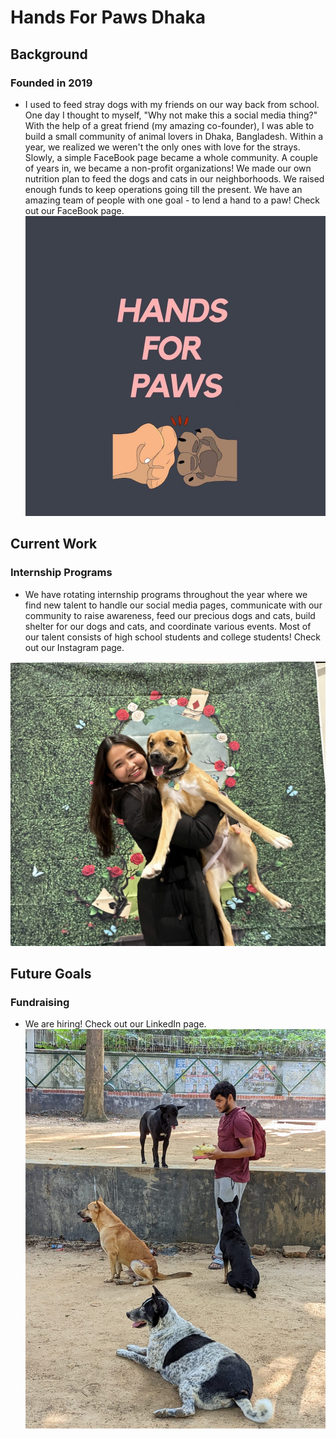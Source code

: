 # Hands For Paws Dhaka

## Background
### Founded in 2019
- I used to feed stray dogs with my friends on our way back from school. One day I thought to myself, "Why not make this a social media thing?" With the help of a great friend (my amazing co-founder), I was able to build a small community of animal lovers in Dhaka, Bangladesh. Within a year, we realized we weren't the only ones with love for the strays. Slowly, a simple FaceBook page became a whole community. A couple of years in, we became a non-profit organizations! We made our own nutrition plan to feed the dogs and cats in our neighborhoods. We raised enough funds to keep operations going till the present. We have an amazing team of people with one goal - to lend a hand to a paw! Check out our FaceBook page.
[![Dog](/assets/img/HFP.jpg)](https://www.facebook.com/handsforpaws150801)

## Current Work
### Internship Programs
- We have rotating internship programs throughout the year where we find new talent to handle our social media pages, communicate with our community to raise awareness, feed our precious dogs and cats, build shelter for our dogs and cats, and coordinate various events. Most of our talent consists of high school students and college students! Check out our Instagram page.

[![Dog](/assets/img/meAndToasty.png)](https://www.instagram.com/handsforpawsdhaka/)

## Future Goals
### Fundraising
- We are hiring! Check out our LinkedIn page.
[![Dog](/assets/img/feeding.jpg)](https://www.linkedin.com/company/hands-for-paws-dhaka)